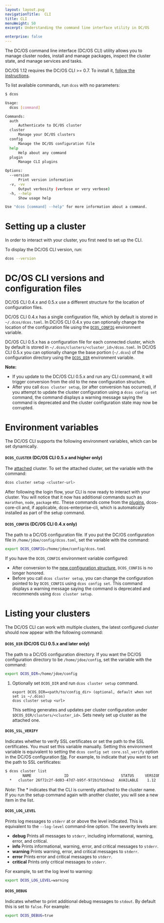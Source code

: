 ```yaml
---
layout: layout.pug
navigationTitle:  CLI
title: CLI
menuWeight: 50
excerpt: Understanding the command line interface utility in DC/OS

enterprise: false
---
```


The DC/OS command line interface (DC/OS CLI) utility allows you to manage cluster nodes, install and manage packages, inspect the cluster state, and manage services and tasks.

DC/OS 1.12 requires the DC/OS CLI >= 0.7. To install it, [follow the instructions](/1.12/cli/install).

To list available commands, run `dcos` with no parameters:

```bash
$ dcos

Usage:
  dcos [command]

Commands:
  auth
      Authenticate to DC/OS cluster
  cluster
      Manage your DC/OS clusters
  config
      Manage the DC/OS configuration file
  help
      Help about any command
  plugin
      Manage CLI plugins

Options:
  --version
      Print version information
  -v, -vv
      Output verbosity (verbose or very verbose)
  -h, --help
      Show usage help

Use "dcos [command] --help" for more information about a command.
```

<a name="setupcluster"></a>
# Setting up a cluster

In order to interact with your cluster, you first need to set up the CLI.

To display the DC/OS CLI version, run:

```bash
dcos --version
```

<a name="configuration-files"></a>
# DC/OS CLI versions and configuration files

DC/OS CLI 0.4.x and 0.5.x use a different structure for the location of configuration files.

DC/OS CLI 0.4.x has a single configuration file, which by default is stored in `~/.dcos/dcos.toml`. In DC/OS CLI 0.4.x you can optionally change the location of the configuration file using the [`DCOS_CONFIG`](#dcos-config) environment variable.

DC/OS CLI 0.5.x has a configuration file for each connected cluster, which by default is stored in `~/.dcos/clusters/<cluster_id>/dcos.toml`. In DC/OS CLI 0.5.x you can optionally change the base portion (`~/.dcos`) of the configuration directory using the [`DCOS_DIR`](#dcos-cdir) environment variable.

**Note:**

- If you update to the DC/OS CLI 0.5.x and run any CLI command, it will trigger conversion from the old to the new configuration structure.
- After you call `dcos cluster setup`, (or after conversion has occurred), if you attempt to update the cluster configuration using a `dcos config set` command, the command displays a warning message saying the command is deprecated and the cluster configuration state may now be corrupted.

# Environment variables

The DC/OS CLI supports the following environment variables, which can be set dynamically.

<a name="dcos-cluster"></a>
#### `DCOS_CLUSTER` (DC/OS CLI 0.5.x and higher only)

The [attached](/1.12/cli/command-reference/dcos-cluster/dcos-cluster-attach/) cluster. To set the attached cluster, set the variable with the command:

```bash
dcos cluster setup <cluster-url>
```

After following the login flow, your CLI is now ready to interact with your cluster. You will notice that it now has additional commands such as `marathon`, `node`, `package` etc. These commands come from the [plugins](/1.12/cli/plugin), dcos-core-cli and, if applicable, dcos-enterprise-cli, which is automatically installed as part of the setup command.

<a name="dcos-config"></a>
#### `DCOS_CONFIG` (DC/OS CLI 0.4.x only)

The path to a DC/OS configuration file. If you put the DC/OS configuration file in `/home/jdoe/config/dcos.toml`, set the variable with the command:

```bash
export DCOS_CONFIG=/home/jdoe/config/dcos.toml
```

If you have the `DCOS_CONFIG` environment variable configured:

- After conversion to the [new configuration structure](#configuration-files), `DCOS_CONFIG` is no longer honored.
- Before you call `dcos cluster setup`, you can change the configuration pointed to by `DCOS_CONFIG` using `dcos config set`. This command displays a warning message saying the command is deprecated and recommends using `dcos cluster setup`.

# Listing your clusters

The DC/OS CLI can work with multiple clusters, the latest configured cluster should now appear with the following command:

<a name="dcos-dir"></a>
#### `DCOS_DIR` (DC/OS CLI 0.5.x and later only)

The path to a DC/OS configuration directory. If you want the DC/OS configuration directory to be `/home/jdoe/config`, set the variable with the command:

```bash
export DCOS_DIR=/home/jdoe/config
```

1. Optionally set `DCOS_DIR` and run `dcos cluster setup` command.

    ```
    export DCOS_DIR=<path/to/config_dir> (optional, default when not set is ~/.dcos)
    dcos cluster setup <url>
    ```

   This setting generates and updates per cluster configuration under `$DCOS_DIR/clusters/<cluster_id>`. Sets newly set up cluster as the attached one.

<a name="dcos-ssl-verify"></a>
#### `DCOS_SSL_VERIFY`
Indicates whether to verify SSL certificates or set the path to the SSL certificates. You must set this variable manually. Setting this environment variable is equivalent to setting the `dcos config set core.ssl_verify` option in the DC/OS configuration [file](#configuration-files). For example, to indicate that you want to set the path to SSL certificates:

```bash
$ dcos cluster list
        NAME               ID                        STATUS     VERSION      URL
  *   cluster 26f72c2f-8d03-47d7-b95f-972b1fd3dea2  AVAILABLE    1.12  <cluster-url>
```

*Note*: The * indicates that the CLI is currently attached to the cluster name. If you run the setup command again with another cluster, you will see a new item in the list.

<a name="dcos-log-level"></a>
#### `DCOS_LOG_LEVEL`

Prints log messages to `stderr` at or above the level indicated. This is equivalent to the `--log-level` command-line option. The severity levels are:

- **debug** Prints all messages to `stderr`, including informational, warning, error, and critical.
- **info** Prints informational, warning, error, and critical messages to `stderr`.
- **warning** Prints warning, error, and critical messages to `stderr`.
- **error** Prints error and critical messages to `stderr`.
- **critical** Prints only critical messages to `stderr`.

For example, to set the log level to warning:

```bash
export DCOS_LOG_LEVEL=warning
```

<a name="dcos-debug"></a>
#### `DCOS_DEBUG`

Indicates whether to print additional debug messages to `stdout`. By default this is set to `false`. For example:

```bash
export DCOS_DEBUG=true
```
